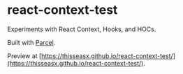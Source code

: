 # react-context-test
Experiments with React Context, Hooks, and HOCs.

Built with [Parcel](https://parceljs.org/).

Preview at [https://thisseasx.github.io/react-context-test/](https://thisseasx.github.io/react-context-test/).
